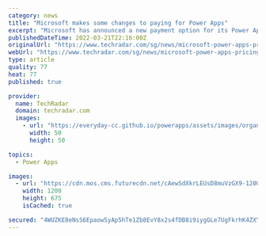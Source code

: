 ```yaml
---
category: news
title: "Microsoft makes some changes to paying for Power Apps"
excerpt: "Microsoft has announced a new payment option for its Power Apps. The move means that along with its current user-based model, in which businesses rent out the services for each individual user ..."
publishedDateTime: 2022-03-21T22:16:00Z
originalUrl: "https://www.techradar.com/sg/news/microsoft-power-apps-pricing-change"
webUrl: "https://www.techradar.com/sg/news/microsoft-power-apps-pricing-change"
type: article
quality: 77
heat: 77
published: true

provider:
  name: TechRadar
  domain: techradar.com
  images:
    - url: "https://everyday-cc.github.io/powerapps/assets/images/organizations/techradar.com-50x50.jpg"
      width: 50
      height: 50

topics:
  - Power Apps

images:
  - url: "https://cdn.mos.cms.futurecdn.net/cAewSdXkrLEUsD8muVzGX9-1200-80.jpg"
    width: 1200
    height: 675
    isCached: true

secured: "4WUZKE8eNsS6Epaow5yAp5hTe1Zb8EvY8x2s4fDB8i9iygGLe7UgFkrhK4ZXYF5eIYz/aY+P5T70rzTdFnpPazIU7AFYJ/t9SDP25nlOLt4g2HxQT3kYsY/fYxY5VN1n+4eJeker86CSdYFquag/wo8EKwDgJ0kHGVNyqs8hQJgSF7/ukoJ8qCx5n6iyIwgPsavQnOdcbK6etplZsCtoUmcI2k8/H5AxGBqC7EyoyZeOg190BU7aDYpHq6IMQE/W6JJtjpYE1YzvuIa6PyvOHMSW8/mqweuWOpo50KGO/H7eGaZhdJt+Z2pRaJ/1F6uehDMcBDTtqJDk90J7g9pV9Eeh44Ba7O/Y7zcB9jXzGSI=;NW7nLFwg2VZT5BH4YVmJSA=="
---
```


